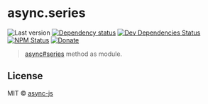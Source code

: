 # async.series

![Last version](https://img.shields.io/github/tag/async-js/async.series.svg?style=flat-square)
[![Dependency status](http://img.shields.io/david/async-js/async.series.svg?style=flat-square)](https://david-dm.org/async-js/async.series)
[![Dev Dependencies Status](http://img.shields.io/david/dev/async-js/async.series.svg?style=flat-square)](https://david-dm.org/async-js/async.series#info=devDependencies)
[![NPM Status](http://img.shields.io/npm/dm/async.series.svg?style=flat-square)](https://www.npmjs.org/package/async.series)
[![Donate](https://img.shields.io/badge/donate-paypal-blue.svg?style=flat-square)](https://paypal.me/kikobeats)

> [async#series](https://github.com/async-js/async#async.series) method as module.

## License

MIT © [async-js](https://github.com/async-js)
